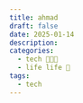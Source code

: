 ```yaml
---
title: ahmad
draft: false
date: 2025-01-14
description:
categories:
  - tech 👨🏻‍💻
  - life life 🌱
tags:
  - tech
---
```

